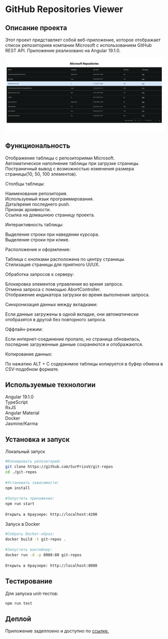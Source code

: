 # GitHub Repositories Viewer

## Описание проекта

Этот проект представляет собой веб-приложение, которое отображает список репозиториев компании Microsoft с использованием GitHub REST API. Приложение реализовано на Angular 19.1.0.

![app_screenshot](https://github.com/SurPrizoV/git-repos/blob/main/public/assets/screenshot.png?raw=true)

## Функциональность

Отображение таблицы с репозиториями Microsoft.  
Автоматическое наполнение таблицы при загрузке страницы.  
Постраничный вывод с возможностью изменения размера страницы(10, 50, 100 элементов).  

Столбцы таблицы: 

Наименование репозитория.  
Используемый язык программирования.  
Дата/время последнего push.  
Признак архивности.  
Ссылка на домашнюю страницу проекта.  

Интерактивность таблицы: 

Выделение строки при наведении курсора.  
Выделение строки при клике.  

Расположение и оформление: 

Таблица с кнопками расположена по центру страницы.  
Стилизация страницы для приятного UI/UX.  

Обработка запросов к серверу: 

Блокировка элементов управления во время запроса.  
Отмена запроса с помощью AbortController.  
Отображение индикатора загрузки во время выполнения запроса.  

Синхронизация данных между вкладками: 

 Если данные загружены в одной вкладке, они автоматически отобразятся в другой без повторного запроса.  

Оффлайн-режим: 

Если интернет-соединение пропало, но страница обновилась, последние загруженные данные сохраняются и отображаются.  

Копирование данных: 

По нажатию ALT + C содержимое таблицы копируется в буфер обмена в CSV-подобном формате.  

## Используемые технологии

Angular 19.1.0  
TypeScript  
RxJS  
Angular Material  
Docker  
Jasmine/Karma  

## Установка и запуск

Локальный запуск

```bash
#Клонировать репозиторий:
git clone https://github.com/SurPrizoV/git-repos
cd ./git-repos

#Установить зависимости:
npm install

#Запустить приложение:
npm run start

Открыть в браузере: http://localhost:4200
```

Запуск в Docker

```bash
#Собрать Docker-образ:
docker build -t git-repos .

#Запустить контейнер:
docker run -d -p 8080:80 git-repos

Открыть в браузере: http://localhost:8080
```

## Тестирование

Для запуска unit-тестов:

```bash
npm run test
```

## Деплой

Приложение задеплоено и доступно по [ссылке.](https://git-repos-one.vercel.app)
